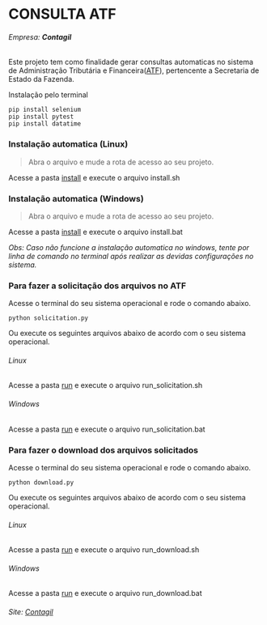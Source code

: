 # CONSULTA ATF
###### Empresa: **Contagil**

Este projeto tem como finalidade gerar consultas automaticas no sistema de Administração Tributária e Financeira([ATF](https://www4.receita.pb.gov.br/atf/)), pertencente a Secretaria de Estado da Fazenda.

Instalação pelo terminal

```
pip install selenium
pip install pytest
pip install datatime
```

### Instalação automatica (Linux)

> Abra o arquivo e mude a rota de acesso ao seu projeto.

Acesse a pasta [install](/install) e execute o arquivo install.sh

### Instalação automatica (Windows)

> Abra o arquivo e mude a rota de acesso ao seu projeto.

Acesse a pasta [install](/install) e execute o arquivo install.bat

_Obs: Caso não funcione a instalação automatica no windows, tente por linha de comando no terminal após realizar as devidas configurações no sistema._

### Para fazer a solicitação dos arquivos no ATF

Acesse o terminal do seu sistema operacional e rode o comando abaixo.

```
python solicitation.py
```

Ou execute os seguintes arquivos abaixo de acordo com o seu sistema operacional.

###### Linux

Acesse a pasta [run](/run) e execute o arquivo run_solicitation.sh

###### Windows

Acesse a pasta [run](/run) e execute o arquivo run_solicitation.bat


### Para fazer o download dos arquivos solicitados

Acesse o terminal do seu sistema operacional e rode o comando abaixo.

```
python download.py
```

Ou execute os seguintes arquivos abaixo de acordo com o seu sistema operacional.

###### Linux

Acesse a pasta [run](/run) e execute o arquivo run_download.sh

###### Windows

Acesse a pasta [run](/run) e execute o arquivo run_download.bat


###### Site: [Contagil](http://www.contagilpb.com.br/)